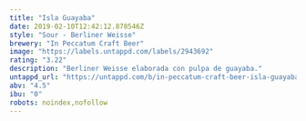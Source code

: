 ```yaml
---
title: "Isla Guayaba"
date: 2019-02-10T12:42:12.878546Z
style: "Sour - Berliner Weisse"
brewery: "In Peccatum Craft Beer"
image: "https://labels.untappd.com/labels/2943692"
rating: "3.22"
description: "Berliner Weisse elaborada con pulpa de guayaba."
untappd_url: "https://untappd.com/b/in-peccatum-craft-beer-isla-guayaba/2943692"
abv: "4.5"
ibu: "0"
robots: noindex,nofollow
---
```

